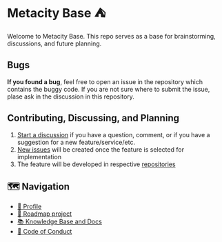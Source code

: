 # Metacity Base ⛺️

Welcome to Metacity Base. This repo serves as a base for brainstorming, discussions, and future planning. 

## Bugs
**If you found a bug**, feel free to open an issue in the repository which contains the buggy code. If you are not sure where to submit the issue, plase ask in the discussion in this repository.

## Contributing, Discussing, and Planning
1. [Start a discussion](https://github.com/MetacitySuite/Roadmap/discussions) if you have a question, comment, or if you have a suggestion for a new feature/service/etc.
2. [New issues](https://github.com/MetacitySuite/.github/issues) will be created once the feature is selected for implementation
3. The feature will be developed in respective [repositories](https://github.com/orgs/MetacitySuite/repositories) 


## 🗺 Navigation
- [🧬 Profile](./profile/README.md)
- [🔀 Roadmap project](https://github.com/orgs/MetacitySuite/projects/7)
- [📚 Knowledge Base and Docs](https://metacitysuite.gitbook.io)
- [📜 Code of Conduct](./CODE_OF_CONDUCT.md)



